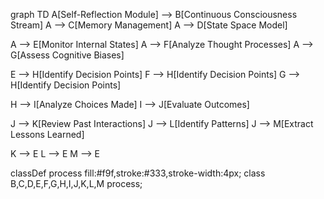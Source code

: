 graph TD
  A[Self-Reflection Module] --> B[Continuous Consciousness Stream]
  A --> C[Memory Management]
  A --> D[State Space Model]
  
  A --> E[Monitor Internal States]
  A --> F[Analyze Thought Processes]
  A --> G[Assess Cognitive Biases]
  
  E --> H[Identify Decision Points]
  F --> H[Identify Decision Points]
  G --> H[Identify Decision Points]
  
  H --> I[Analyze Choices Made]
  I --> J[Evaluate Outcomes]
  
  J --> K[Review Past Interactions]
  J --> L[Identify Patterns]
  J --> M[Extract Lessons Learned]
  
  K --> E
  L --> E
  M --> E
  
  classDef process fill:#f9f,stroke:#333,stroke-width:4px;
  class B,C,D,E,F,G,H,I,J,K,L,M process;
